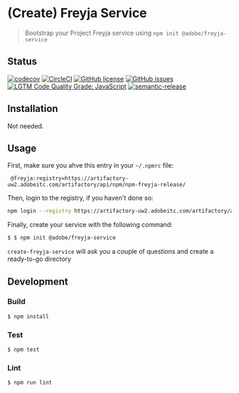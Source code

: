 # (Create) Freyja Service

> Bootstrap your Project Freyja service using `npm init @adobe/freyja-service`

## Status
[![codecov](https://img.shields.io/codecov/c/github/adobe/freyja-service.svg)](https://codecov.io/gh/adobe/freyja-service)
[![CircleCI](https://img.shields.io/circleci/project/github/adobe/freyja-service.svg)](https://circleci.com/gh/adobe/freyja-service)
[![GitHub license](https://img.shields.io/github/license/adobe/freyja-service.svg)](https://github.com/adobe/freyja-service/blob/main/LICENSE.txt)
[![GitHub issues](https://img.shields.io/github/issues/adobe/freyja-service.svg)](https://github.com/adobe/freyja-service/issues)
[![LGTM Code Quality Grade: JavaScript](https://img.shields.io/lgtm/grade/javascript/g/adobe/freyja-service.svg?logo=lgtm&logoWidth=18)](https://lgtm.com/projects/g/adobe/freyja-service)
[![semantic-release](https://img.shields.io/badge/%20%20%F0%9F%93%A6%F0%9F%9A%80-semantic--release-e10079.svg)](https://github.com/semantic-release/semantic-release)

## Installation

Not needed.

## Usage
First, make sure you ahve this entry in your `~/.npmrc` file:
```
 @freyja:registry=https://artifactory-uw2.adobeitc.com/artifactory/api/npm/npm-freyja-release/
```
Then, login to the registry, if you haven't done so:
```bash
npm login --registry https://artifactory-uw2.adobeitc.com/artifactory/api/npm/npm-freyja-release/
```

Finally, create your service with the following command:
```bash
$ $ npm init @adobe/freyja-service
```

`create-freyja-service` will ask you a couple of questions and create a ready-to-go directory

## Development

### Build

```bash
$ npm install
```

### Test

```bash
$ npm test
```

### Lint

```bash
$ npm run lint
```
